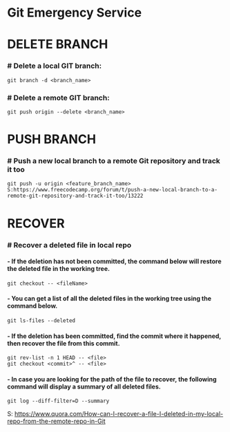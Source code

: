 # Git Emergency Service

# DELETE BRANCH
### # Delete a local GIT branch:
    git branch -d <branch_name>

### # Delete a remote GIT branch:
    git push origin --delete <branch_name>
    
# PUSH BRANCH
### # Push a new local branch to a remote Git repository and track it too
    git push -u origin <feature_branch_name>
    S:https://www.freecodecamp.org/forum/t/push-a-new-local-branch-to-a-remote-git-repository-and-track-it-too/13222
    
# RECOVER
### # Recover a deleted file in local repo 
#### - If the deletion has not been committed, the command below will restore the deleted file in the working tree.
    git checkout -- <fileName>
#### - You can get a list of all the deleted files in the working tree using the command below.
    git ls-files --deleted

#### - If the deletion has been committed, find the commit where it happened, then recover the file from this commit.
    git rev-list -n 1 HEAD -- <file>
    git checkout <commit>^ -- <file>

#### - In case you are looking for the path of the file to recover, the following command will display a summary of all deleted files.
    git log --diff-filter=D --summary
S: https://www.quora.com/How-can-I-recover-a-file-I-deleted-in-my-local-repo-from-the-remote-repo-in-Git
